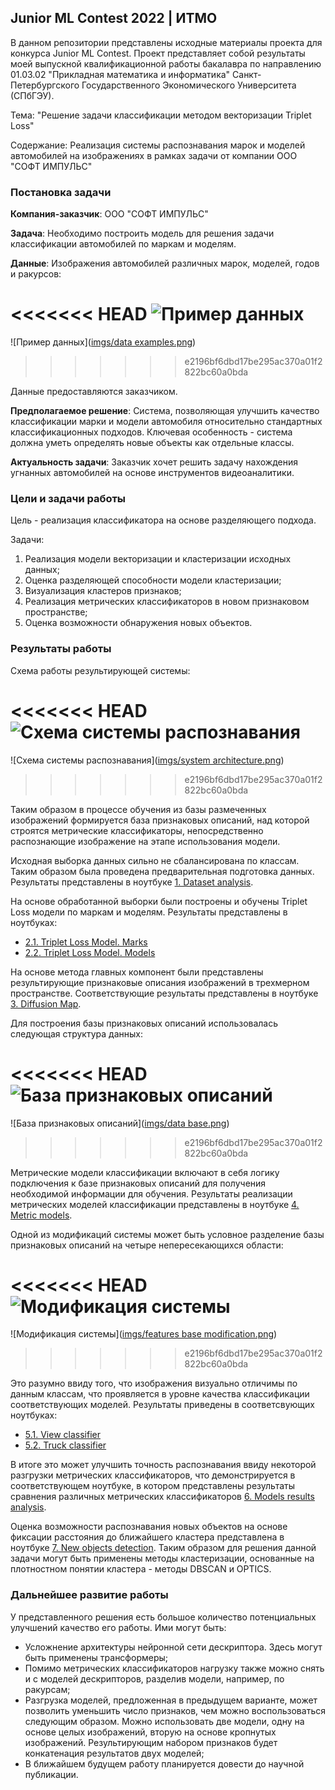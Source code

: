 ## Junior ML Contest 2022 | ИТМО

В данном репозитории представлены исходные материалы проекта для конкурса
Junior ML Contest. Проект представляет собой результаты моей выпускной
квалификационной работы бакалавра по направлению 01.03.02 "Прикладная математика
и информатика" Санкт-Петербургского Государственного Экономического Университета
(СПбГЭУ).

Тема: "Решение задачи классификации методом векторизации Triplet Loss"

Содержание: Реализация системы распознавания марок и моделей автомобилей на
изображениях в рамках задачи от компании ООО "СОФТ ИМПУЛЬС"

### Постановка задачи

**Компания-заказчик**: ООО "СОФТ ИМПУЛЬС"

**Задача**: Необходимо построить модель для решения задачи классификации автомобилей
по маркам и моделям.

**Данные**: Изображения автомобилей различных марок, моделей, годов и ракурсов:

<<<<<<< HEAD
![Пример данных](https://github.com/vederko-p/Junior-ML-Contest/blob/master/imgs/data%20examples.png)
=======
![Пример данных]([imgs/data examples.png](https://github.com/vederko-p/Junior-ML-Contest/blob/master/imgs/data%20examples.png))
>>>>>>> e2196bf6dbd17be295ac370a01f2822bc60a0bda

Данные предоставляются заказчиком.

**Предполагаемое решение**: Система, позволяющая улучшить качество классификации
марки и модели автомобиля относительно стандартных классификационных подходов.
Ключевая особенность - система должна уметь определять новые объекты как
отдельные классы.

**Актуальность задачи**: Заказчик хочет решить задачу нахождения угнанных автомобилей на основе
инструментов видеоаналитики.

### Цели и задачи работы 

Цель - реализация классификатора на основе разделяющего подхода.

Задачи:

1. Реализация модели векторизации и кластеризации исходных данных;
2. Оценка разделяющей способности модели кластеризации;
3. Визуализация кластеров признаков;
4. Реализация метрических классификаторов в новом признаковом пространстве;
5. Оценка возможности обнаружения новых объектов.

### Результаты работы

Схема работы результирующей системы:

<<<<<<< HEAD
![Схема системы распознавания](https://github.com/vederko-p/Junior-ML-Contest/blob/master/imgs/system%20architecture.png)
=======
![Схема системы распознавания]([imgs/system architecture.png](https://github.com/vederko-p/Junior-ML-Contest/blob/master/imgs/system%20architecture.png))
>>>>>>> e2196bf6dbd17be295ac370a01f2822bc60a0bda

Таким образом в процессе обучения из базы размеченных изображений формируется
база признаковых описаний, над которой строятся метрические классификаторы, 
непосредственно распознающие изображение на этапе использования модели.

Исходная выборка данных сильно не сбалансирована по классам. Таким образом была
проведена предварительная подготовка данных. Результаты представлены в ноутбуке
[1. Dataset analysis](https://github.com/vederko-p/Junior-ML-Contest/blob/master/1.%20Dataset%20analysis.ipynb).

На основе обработанной выборки были построены и обучены Triplet Loss модели по
маркам и моделям. Результаты представлены в ноутбуках:
* [2.1. Triplet Loss Model. Marks](https://github.com/vederko-p/Junior-ML-Contest/blob/master/2.1.%20Triplet%20Loss%20Model.%20Marks.ipynb)
* [2.2. Triplet Loss Model. Models](https://github.com/vederko-p/Junior-ML-Contest/blob/master/2.2.%20Triplet%20Loss%20Model.%20Models.ipynb)

На основе метода главных компонент были представлены результирующие признаковые
описания изображений в трехмерном пространстве. Соответствующие результаты
представлены в ноутбуке [3. Diffusion Map](https://github.com/vederko-p/Junior-ML-Contest/blob/master/3.%20Diffusion%20Map.ipynb).

Для построения базы признаковых описаний использовалась следующая структура
данных:

<<<<<<< HEAD
![База признаковых описаний](https://github.com/vederko-p/Junior-ML-Contest/blob/master/imgs/data%20base.png)
=======
![База признаковых описаний]([imgs/data base.png](https://github.com/vederko-p/Junior-ML-Contest/blob/master/imgs/data%20base.png))
>>>>>>> e2196bf6dbd17be295ac370a01f2822bc60a0bda

Метрические модели классификации включают в себя логику подключения к базе
признаковых описаний для получения необходимой информации для обучения.
Результаты реализации метрических моделей классификации представлены в ноутбуке
[4. Metric models](https://github.com/vederko-p/Junior-ML-Contest/blob/master/4.%20Metric%20models.ipynb).

Одной из модификаций системы может быть условное разделение базы признаковых
описаний на четыре непересекающихся области:

<<<<<<< HEAD
![Модификация системы](https://github.com/vederko-p/Junior-ML-Contest/blob/master/imgs/features%20base%20modification.png)
=======
![Модификация системы]([imgs/features base modification.png](https://github.com/vederko-p/Junior-ML-Contest/blob/master/imgs/features%20base%20modification.png))
>>>>>>> e2196bf6dbd17be295ac370a01f2822bc60a0bda

Это разумно ввиду того, что изображения визуально отличимы по данным классам,
что проявляется в уровне качества классификации соответствующих моделей.
Результаты приведены в соответсвующих ноутбуках:
* [5.1. View classifier](https://github.com/vederko-p/Junior-ML-Contest/blob/master/5.1.%20View%20classifier.ipynb)
* [5.2. Truck classifier](https://github.com/vederko-p/Junior-ML-Contest/blob/master/5.2.%20Truck%20classifier.ipynb)

В итоге это может улучшить точность распознавания ввиду некоторой разгрузки
метрических классификаторов, что демонстрируется в соответствующем ноутбуке, в
котором представлены результаты сравнения различных метрических классификаторов
[6. Models results analysis](https://github.com/vederko-p/Junior-ML-Contest/blob/master/6.%20Models%20results%20analysis.ipynb).

Оценка возможности распознавания новых объектов на основе фиксации расстояния до
ближайшего кластера представлена в ноутбуке [7. New objects detection](https://github.com/vederko-p/Junior-ML-Contest/blob/master/7.%20New%20objects%20detection.ipynb).
Таким образом для решения данной задачи могут быть применены методы
кластеризации, основанные на плотностном понятии кластера - методы DBSCAN и
OPTICS.

### Дальнейшее развитие работы

У представленного решения есть большое количество потенциальных улучшений
качество его работы. Ими могут быть:

* Усложнение архитектуры нейронной сети дескриптора. Здесь могут быть применены
трансформеры;
* Помимо метрических классификаторов нагрузку также можно снять и с моделей 
дескрипторов, разделив модели, например, по ракурсам;
* Разгрузка моделей, предложенная в предыдущем варианте, может позволить 
уменьшить число признаков, чем можно воспользоваться следующим образом. Можно
использовать две модели, одну на основе целых изображений, вторую на основе
кропнутых изображений. Результирующим набором признаков будет конкатенация
результатов двух моделей;
* В ближайшем будущем работу планируется довести до научной публикации.
